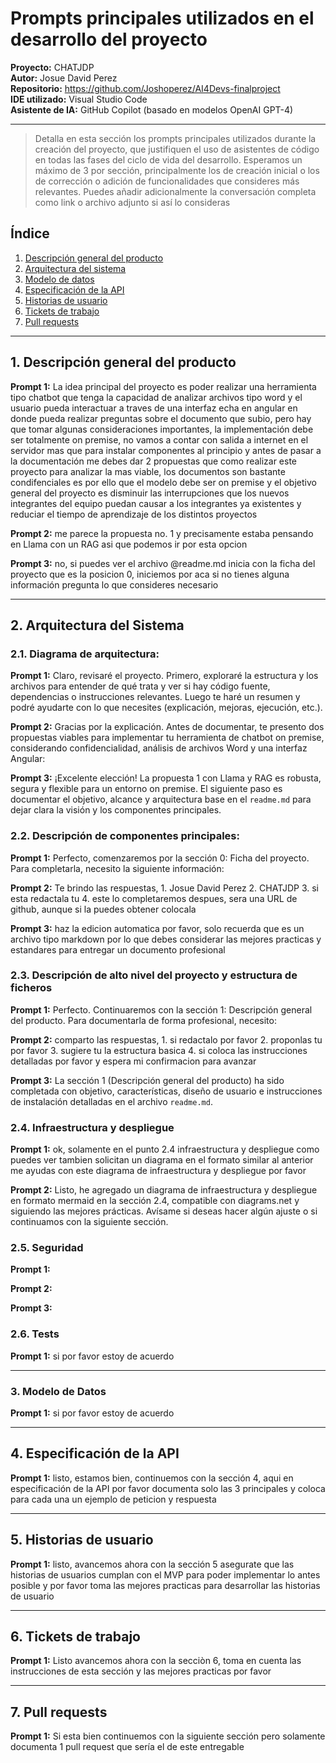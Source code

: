 # Prompts principales utilizados en el desarrollo del proyecto

**Proyecto:** CHATJDP  
**Autor:** Josue David Perez  
**Repositorio:** https://github.com/Joshoperez/AI4Devs-finalproject  
**IDE utilizado:** Visual Studio Code  
**Asistente de IA:** GitHub Copilot (basado en modelos OpenAI GPT-4)

---

> Detalla en esta sección los prompts principales utilizados durante la creación del proyecto, que justifiquen el uso de asistentes de código en todas las fases del ciclo de vida del desarrollo. Esperamos un máximo de 3 por sección, principalmente los de creación inicial o  los de corrección o adición de funcionalidades que consideres más relevantes.
Puedes añadir adicionalmente la conversación completa como link o archivo adjunto si así lo consideras


## Índice

1. [Descripción general del producto](#1-descripción-general-del-producto)
2. [Arquitectura del sistema](#2-arquitectura-del-sistema)
3. [Modelo de datos](#3-modelo-de-datos)
4. [Especificación de la API](#4-especificación-de-la-api)
5. [Historias de usuario](#5-historias-de-usuario)
6. [Tickets de trabajo](#6-tickets-de-trabajo)
7. [Pull requests](#7-pull-requests)

---

## 1. Descripción general del producto

**Prompt 1:**
La idea principal del proyecto es poder realizar una herramienta tipo chatbot que tenga la capacidad de analizar archivos tipo word y el usuario pueda interactuar a traves de una interfaz echa en angular en donde pueda realizar preguntas sobre  el documento que subio, pero hay que tomar algunas consideraciones importantes, la implementación debe ser totalmente on premise, no vamos a contar con salida a internet en el servidor mas que para instalar componentes al principio y antes de pasar a la documentación me debes dar 2 propuestas que como realizar este proyecto para analizar la mas viable, los documentos son bastante condifenciales es por ello que el modelo debe ser on premise y el objetivo general del proyecto es disminuir las interrupciones que los nuevos integrantes del equipo puedan causar a los integrantes ya existentes y reduciar el tiempo de aprendizaje de los distintos proyectos

**Prompt 2:**
me parece la propuesta no. 1 y precisamente estaba pensando en Llama con un RAG asi que podemos ir por esta opcion

**Prompt 3:**
no, si puedes ver el archivo @readme.md inicia con la ficha del proyecto que es la posicion 0, iniciemos por aca si no tienes alguna información pregunta lo que consideres necesario

---

## 2. Arquitectura del Sistema

### **2.1. Diagrama de arquitectura:**

**Prompt 1:**
Claro, revisaré el proyecto. Primero, exploraré la estructura y los archivos para entender de qué trata y ver si hay código fuente, dependencias o instrucciones relevantes. Luego te haré un resumen y podré ayudarte con lo que necesites (explicación, mejoras, ejecución, etc.).

**Prompt 2:**
Gracias por la explicación. Antes de documentar, te presento dos propuestas viables para implementar tu herramienta de chatbot on premise, considerando confidencialidad, análisis de archivos Word y una interfaz Angular:

**Prompt 3:**
¡Excelente elección! La propuesta 1 con Llama y RAG es robusta, segura y flexible para un entorno on premise. El siguiente paso es documentar el objetivo, alcance y arquitectura base en el `readme.md` para dejar clara la visión y los componentes principales.

### **2.2. Descripción de componentes principales:**

**Prompt 1:**
Perfecto, comenzaremos por la sección 0: Ficha del proyecto. Para completarla, necesito la siguiente información:

**Prompt 2:**
Te brindo las respuestas, 1. Josue David Perez 2. CHATJDP 3. si esta redactala tu 4. este lo completaremos despues, sera una URL de github, aunque si la puedes obtener colocala

**Prompt 3:**
haz la edicion automatica por favor, solo recuerda que es un archivo tipo markdown por lo que debes considerar las mejores practicas y estandares para entregar un documento profesional

### **2.3. Descripción de alto nivel del proyecto y estructura de ficheros**

**Prompt 1:**
Perfecto. Continuaremos con la sección 1: Descripción general del producto. Para documentarla de forma profesional, necesito:

**Prompt 2:**
comparto las respuestas, 1. si redactalo por favor 2. proponlas tu por favor 3. sugiere tu la estructura basica 4. si coloca las instrucciones detalladas por favor y espera mi confirmacion para avanzar

**Prompt 3:**
La sección 1 (Descripción general del producto) ha sido completada con objetivo, características, diseño de usuario e instrucciones de instalación detalladas en el archivo `readme.md`.

### **2.4. Infraestructura y despliegue**

**Prompt 1:**
ok, solamente en el punto 2.4 infraestructura y despliegue como puedes ver tambien solicitan un diagrama en el formato similar al anterior me ayudas con este diagrama de infraestructura y despliegue por favor

**Prompt 2:**
Listo, he agregado un diagrama de infraestructura y despliegue en formato mermaid en la sección 2.4, compatible con diagrams.net y siguiendo las mejores prácticas. Avísame si deseas hacer algún ajuste o si continuamos con la siguiente sección.

### **2.5. Seguridad**

**Prompt 1:**

**Prompt 2:**

**Prompt 3:**

### **2.6. Tests**

**Prompt 1:**
si por favor estoy de acuerdo

---

### 3. Modelo de Datos

**Prompt 1:**
si por favor estoy de acuerdo

---

## 4. Especificación de la API

**Prompt 1:**
listo, estamos bien, continuemos con la sección 4, aqui en especificación de la API por favor documenta solo las 3 principales y coloca para cada una un ejemplo de peticion y respuesta

---

## 5. Historias de usuario

**Prompt 1:**
listo, avancemos ahora con la sección 5 asegurate que las historias de usuarios cumplan con el MVP para poder implementar lo antes posible y por favor toma las mejores practicas para desarrollar las historias de usuario

---

## 6. Tickets de trabajo

**Prompt 1:**
Listo avancemos ahora con la secciòn 6, toma en cuenta las instrucciones de esta sección y las mejores practicas por favor

---

## 7. Pull requests

**Prompt 1:**
Si esta bien continuemos con la siguiente sección pero solamente documenta 1 pull request que sería el de este entregable
